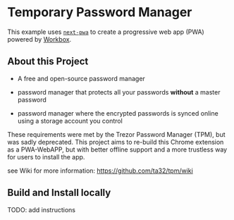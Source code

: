 # Temporary Password Manager

This example uses [`next-pwa`](https://github.com/shadowwalker/next-pwa) to create a progressive web app (PWA) powered by [Workbox](https://developers.google.com/web/tools/workbox/).

## About this Project

* A free and open-source password manager

* password manager that protects all your passwords **without** a master password

* password manager where the encrypted passwords is synced online using a storage account you control

These requirements were met by the Trezor Password Manager (TPM), but was sadly deprecated.
This project aims to re-build this Chrome extension as a PWA-WebAPP, but with better offline support 
and a more trustless way for users to install the app.

see Wiki for more information: https://github.com/ta32/tpm/wiki

## Build and Install locally

 TODO: add instructions
